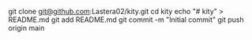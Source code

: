 git clone git@github.com:Lastera02/kity.git
cd kity
echo "# kity" > README.md
git add README.md
git commit -m "Initial commit"
git push origin main
